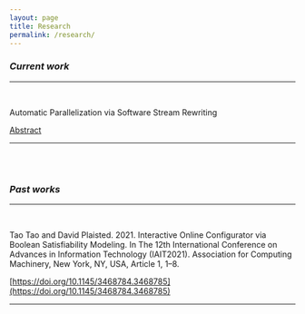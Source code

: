 ```yaml
---
layout: page
title: Research
permalink: /research/
---
```


### _Current work_

---
<br/>

Automatic Parallelization via Software Stream Rewriting

[Abstract](https://www.researchgate.net/publication/354612077_Automatic_Parallelization_via_Software_Stream_Rewriting)

---

<br/>
<br/>

### _Past works_

---

<br/>

Tao Tao and David Plaisted. 2021. Interactive Online Configurator via Boolean Satisfiability Modeling. In The 12th International Conference on Advances in Information Technology (IAIT2021). Association for Computing Machinery, New York, NY, USA, Article 1, 1–8.

[https://doi.org/10.1145/3468784.3468785](https://doi.org/10.1145/3468784.3468785)

---